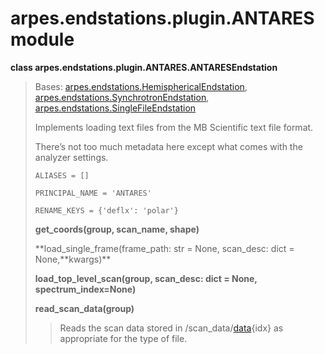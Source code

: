 # arpes.endstations.plugin.ANTARES module

**class arpes.endstations.plugin.ANTARES.ANTARESEndstation**

> Bases:
> [arpes.endstations.HemisphericalEndstation](arpes.endstations#arpes.endstations.HemisphericalEndstation),
> [arpes.endstations.SynchrotronEndstation](arpes.endstations#arpes.endstations.SynchrotronEndstation),
> [arpes.endstations.SingleFileEndstation](arpes.endstations#arpes.endstations.SingleFileEndstation)
> 
> Implements loading text files from the MB Scientific text file format.
> 
> There’s not too much metadata here except what comes with the analyzer
> settings.
> 
> `ALIASES = []`
> 
> `PRINCIPAL_NAME = 'ANTARES'`
> 
> `RENAME_KEYS = {'deflx': 'polar'}`
> 
> **get\_coords(group, scan\_name, shape)**
> 
> **load\_single\_frame(frame\_path: str = None, scan\_desc: dict =
> None,**kwargs)\*\*
> 
> **load\_top\_level\_scan(group, scan\_desc: dict = None,
> spectrum\_index=None)**
> 
> **read\_scan\_data(group)**
> 
> > Reads the scan data stored in /scan\_data/[data](){idx} as
> > appropriate for the type of file.
